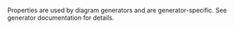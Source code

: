 Properties are used by diagram generators and are generator-specific. 
See generator documentation for details. 
